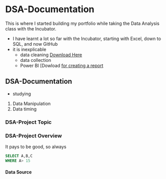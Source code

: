 # DSA-Documentation
This is where I started building my portfolio while taking the Data Analysis class with the Incubator.

- I have learnt a lot so far with the Incubator, starting with Excel, down to SQL, and now GitHub
- it is inexplicable
    - data cleaning [Download Here](https://www.microsoft.com)
    - data collection
    - Power BI [Dowload [for creating a report](https://www.microsoft.com)
      
## DSA-Documentation
- studying
1. Data Manipulation
2. Data timing 

### DSA-Project Topic
### DSA-Project Overview
It pays to be good, so always 
``` SQL
SELECT A,B,C
WHERE A> 15
```


#### Data Source
